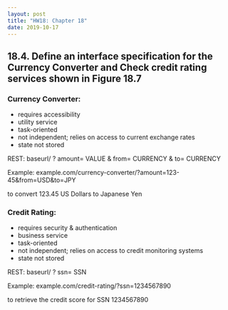 ```yaml
---
layout: post
title: "HW18: Chapter 18"
date: 2019-10-17
---
```


## 18.4. Define an interface specification for the Currency Converter and Check credit rating services shown in Figure 18.7

### Currency Converter:
* requires accessibility
* utility service
* task-oriented
* not independent; relies on access to current exchange rates
* state not stored

REST: baseurl/ ? amount= VALUE & from= CURRENCY & to= CURRENCY

Example: example.com/currency-converter/?amount=123-45&from=USD&to=JPY

to convert 123.45 US Dollars to Japanese Yen

### Credit Rating:
* requires security & authentication
* business service
* task-oriented
* not independent; relies on access to credit monitoring systems
* state not stored

REST: baseurl/ ? ssn= SSN

Example: example.com/credit-rating/?ssn=1234567890

to retrieve the credit score for SSN 1234567890
